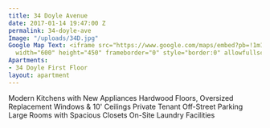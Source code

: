 ```yaml
---
title: 34 Doyle Avenue
date: 2017-01-14 19:47:00 Z
permalink: 34-doyle-ave
Image: "/uploads/34D.jpg"
Google Map Text: <iframe src="https://www.google.com/maps/embed?pb=!1m18!1m12!1m3!1d2972.5203275594963!2d-71.40996068505736!3d41.83862597586335!2m3!1f0!2f0!3f0!3m2!1i1024!2i768!4f13.1!3m3!1m2!1s0x89e444e022ece683%3A0xff78f6da831a0a44!2s34+Doyle+Ave%2C+Providence%2C+RI+02906!5e0!3m2!1sen!2sus!4v1484423628780"
  width="600" height="450" frameborder="0" style="border:0" allowfullscreen></iframe>
Apartments:
- 34 Doyle First Floor
layout: apartment
---
```


Modern Kitchens with New Appliances
Hardwood Floors, Oversized Replacement Windows & 10' Ceilings
Private Tenant Off-Street Parking
Large Rooms with Spacious Closets
On-Site Laundry Facilities